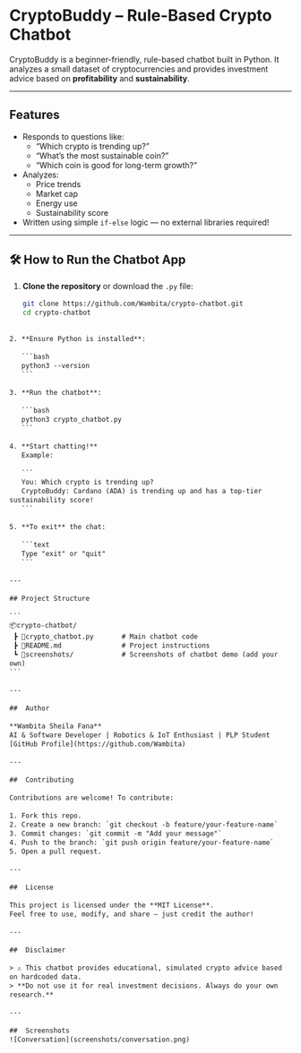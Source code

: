 #  CryptoBuddy – Rule-Based Crypto Chatbot

CryptoBuddy is a beginner-friendly, rule-based chatbot built in Python. It analyzes a small dataset of cryptocurrencies and provides investment advice based on **profitability** and **sustainability**.

---

## Features

- Responds to questions like:
  - “Which crypto is trending up?”
  - “What’s the most sustainable coin?”
  - “Which coin is good for long-term growth?”
- Analyzes:
  - Price trends 
  - Market cap 
  - Energy use 
  - Sustainability score 
- Written using simple `if-else` logic — no external libraries required!

---

## 🛠️ How to Run the Chatbot App

1. **Clone the repository** or download the `.py` file:
   ```bash
   git clone https://github.com/Wambita/crypto-chatbot.git
   cd crypto-chatbot
````

2. **Ensure Python is installed**:

   ```bash
   python3 --version
   ```

3. **Run the chatbot**:

   ```bash
   python3 crypto_chatbot.py
   ```

4. **Start chatting!** 
   Example:

   ```
   You: Which crypto is trending up?
   CryptoBuddy: Cardano (ADA) is trending up and has a top-tier sustainability score! 
   ```

5. **To exit** the chat:

   ```text
   Type "exit" or "quit"
   ```

---

## Project Structure

```
📦crypto-chatbot/
 ┣ 📄crypto_chatbot.py       # Main chatbot code
 ┣ 📄README.md               # Project instructions
 ┗ 📸screenshots/            # Screenshots of chatbot demo (add your own)
```

---

##  Author

**Wambita Sheila Fana**
AI & Software Developer | Robotics & IoT Enthusiast | PLP Student
[GitHub Profile](https://github.com/Wambita)

---

##  Contributing

Contributions are welcome! To contribute:

1. Fork this repo.
2. Create a new branch: `git checkout -b feature/your-feature-name`
3. Commit changes: `git commit -m "Add your message"`
4. Push to the branch: `git push origin feature/your-feature-name`
5. Open a pull request.

---

##  License

This project is licensed under the **MIT License**.
Feel free to use, modify, and share — just credit the author!

---

##  Disclaimer

> ⚠️ This chatbot provides educational, simulated crypto advice based on hardcoded data.
> **Do not use it for real investment decisions. Always do your own research.**

---

##  Screenshots
![Conversation](screenshots/conversation.png)




